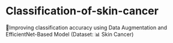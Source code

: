 # Classification-of-skin-cancer

🔴Improving classification accuracy using Data Augmentation and EfficientNet-Based Model (Dataset: 📊 Skin Cancer)
